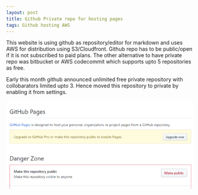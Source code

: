 ```yaml
---
layout: post
title: Github Private repo for hosting pages
tags: Github hosting AWS  
---
```


This website is using github as repository/editor for markdown and uses AWS for distribution using S3/Cloudfront. Github repo has to be public/open if it is not subscribed to paid plans. The other alternative to have private repo was bitbucket or AWS codecommit which supports upto 5 repositories as free.

Early this month github announced  unlimited free private repository with collobarators limited upto 3. Hence moved this repository to private by enabling it from settings.

![Disabled Pages for private repo ](/assets/screenshots/github_private_pages.png)



